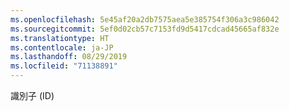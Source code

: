 ```yaml
---
ms.openlocfilehash: 5e45af20a2db7575aea5e385754f306a3c986042
ms.sourcegitcommit: 5ef0d02cb57c7153fd9d5417cdcad45665af832e
ms.translationtype: HT
ms.contentlocale: ja-JP
ms.lasthandoff: 08/29/2019
ms.locfileid: "71138891"
---
```

識別子 (ID)